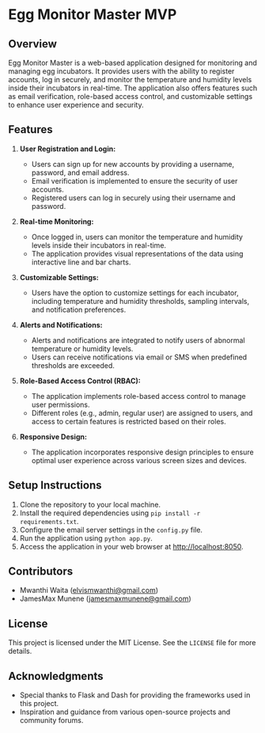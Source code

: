 # Egg Monitor Master MVP

## Overview

Egg Monitor Master is a web-based application designed for monitoring and managing egg incubators. It provides users with the ability to register accounts, log in securely, and monitor the temperature and humidity levels inside their incubators in real-time. The application also offers features such as email verification, role-based access control, and customizable settings to enhance user experience and security.

## Features

1. **User Registration and Login:**

   - Users can sign up for new accounts by providing a username, password, and email address.
   - Email verification is implemented to ensure the security of user accounts. 
   - Registered users can log in securely using their username and password.

2. **Real-time Monitoring:**

   - Once logged in, users can monitor the temperature and humidity levels inside their incubators in real-time.
   - The application provides visual representations of the data using interactive line and bar charts.

3. **Customizable Settings:**

   - Users have the option to customize settings for each incubator, including temperature and humidity thresholds, sampling intervals, and notification preferences.

4. **Alerts and Notifications:**

   - Alerts and notifications are integrated to notify users of abnormal temperature or humidity levels.
   - Users can receive notifications via email or SMS when predefined thresholds are exceeded.

5. **Role-Based Access Control (RBAC):**

   - The application implements role-based access control to manage user permissions.
   - Different roles (e.g., admin, regular user) are assigned to users, and access to certain features is restricted based on their roles.

6. **Responsive Design:**

   - The application incorporates responsive design principles to ensure optimal user experience across various screen sizes and devices.
   
## Setup Instructions

1. Clone the repository to your local machine.
2. Install the required dependencies using `pip install -r requirements.txt`.  
3. Configure the email server settings in the `config.py` file.
4. Run the application using `python app.py`.
5. Access the application in your web browser at [http://localhost:8050](http://localhost:8050).

## Contributors

- Mwanthi Waita ([elvismwanthi@gmail.com](mailto:elvismwanthi@gmail.com))
- JamesMax Munene ([jamesmaxmunene@gmail.com](mailto:jamesmaxmunene@gmail.com))

## License

This project is licensed under the MIT License. See the `LICENSE` file for more details.

## Acknowledgments

- Special thanks to Flask and Dash for providing the frameworks used in this project.
- Inspiration and guidance from various open-source projects and community forums.
